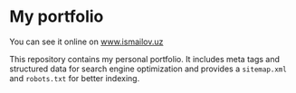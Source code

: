 # My portfolio
You can see it online on www.ismailov.uz

This repository contains my personal portfolio. It includes meta tags and
structured data for search engine optimization and provides a `sitemap.xml`
and `robots.txt` for better indexing.
